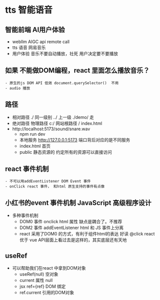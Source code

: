 # tts 智能语音

## 智能前端  AI用户体验
- webllm
    AIGC api remote call
- tts 语音
    网易音乐
- 用户体验
    音乐不要自动播放，社死
    用户决定要不要播放

## 如果 不能做DOM编程，react 里面怎么播放音乐？
    - 原生的js DOM API 低效 document.querySelector()  不用
    - audio 播放

## 路径
- 相对路径
    ./  同一级别
   ../ 上一级
    ./demo/ 走
- 绝对路径
    物理路径 c:/
    网站根路径 / index.html
- http://localhost:5173/sound/snare.wav
    - npm run dev
    - 本地服务 http://127.0.0.1:5173
    端口背后对应的是不同服务
    - index.html 首页
    - public 静态资源的
        约定所有的资源可以直接访问

## react 事件机制
    - 不可以用addEventListener DOM Event 事件
    - onClick react 事件， 和html 原生支持的事件有点像


## 小红书的event 事件机制 JavaScript 高级程序设计
- 多种事件机制
    - DOM0 事件
        onclick html 属性 缺点是耦合了。不推荐
    - DOM2 事件
        addEventListener  html 和 JS 事件上分离
    - react
        采用了DOM0 的方式，有利于组件html的表达 好读
        @click react 优于 vue
        API层面上看过去是这样的，其实底层还有天地

## useRef
- 可以帮助我们在react 中拿到DOM对象
    - useRef(null) 空对象
    - current 属性 null
    - jsx ref={ref} DOM 绑定
    - ref.current 引用的DOM对象